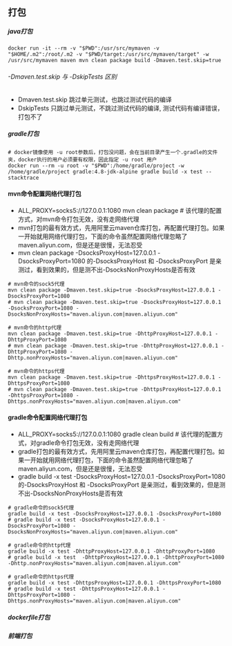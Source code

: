 ## 打包

##### java打包
```
docker run -it --rm -v "$PWD":/usr/src/mymaven -v "$HOME/.m2":/root/.m2 -v "$PWD/target:/usr/src/mymaven/target" -w /usr/src/mymaven maven mvn clean package build -Dmaven.test.skip=true
```

###### -Dmaven.test.skip 与 -DskipTests 区别
* Dmaven.test.skip 跳过单元测试，也跳过测试代码的编译
* DskipTests 只跳过单元测试，不跳过测试代码的编译, 测试代码有编译错误，打包不了

##### gradle打包
```
# docker镜像使用 -u root参数后，打包没问题，会在当前目录产生一个.gradle的文件夹，docker执行的用户必须要有权限，因此指定 -u root 用户
docker run --rm -u root -v "$PWD":/home/gradle/project -w /home/gradle/project gradle:4.8-jdk-alpine gradle build -x test --stacktrace
```

#### mvn命令配置网络代理打包
* ALL_PROXY=socks5://127.0.0.1:1080 mvn clean package  # 该代理的配置方式，对mvn命令打包无效，没有走网络代理
* mvn打包的最有效方式，先用阿里云maven仓库打包，再配置代理打包。如果一开始就用网络代理打包，下面的命令虽然配置网络代理忽略了maven.aliyun.com，但是还是很慢，无法忍受
* mvn clean package -DsocksProxyHost=127.0.0.1 -DsocksProxyPort=1080 的-DsocksProxyHost 和 -DsocksProxyPort 是亲测过，看到效果的，但是测不出-DsocksNonProxyHosts是否有效
```
# mvn命令的sock5代理
mvn clean package -Dmaven.test.skip=true -DsocksProxyHost=127.0.0.1 -DsocksProxyPort=1080
# mvn clean package -Dmaven.test.skip=true -DsocksProxyHost=127.0.0.1 -DsocksProxyPort=1080 -DsocksNonProxyHosts="maven.aliyun.com|maven.aliyun.com"

# mvn命令的http代理
mvn clean package -Dmaven.test.skip=true -DhttpProxyHost=127.0.0.1 -DhttpProxyPort=1080 
# mvn clean package -Dmaven.test.skip=true -DhttpProxyHost=127.0.0.1 -DhttpProxyPort=1080 -Dhttp.nonProxyHosts="maven.aliyun.com|maven.aliyun.com"

# mvn命令的https代理
mvn clean package -Dmaven.test.skip=true -DhttpsProxyHost=127.0.0.1 -DhttpsProxyPort=1080
# mvn clean package -Dmaven.test.skip=true -DhttpsProxyHost=127.0.0.1 -DhttpsProxyPort=1080 -Dhttps.nonProxyHosts="maven.aliyun.com|maven.aliyun.com"
```

#### gradle命令配置网络代理打包
* ALL_PROXY=socks5://127.0.0.1:1080 gradle clean build  # 该代理的配置方式，对gradle命令打包无效，没有走网络代理
* gradle打包的最有效方式，先用阿里云maven仓库打包，再配置代理打包。如果一开始就用网络代理打包，下面的命令虽然配置网络代理忽略了maven.aliyun.com，但是还是很慢，无法忍受
* gradle build -x test -DsocksProxyHost=127.0.0.1 -DsocksProxyPort=1080 的-DsocksProxyHost 和 -DsocksProxyPort 是亲测过，看到效果的，但是测不出-DsocksNonProxyHosts是否有效
```
# gradle命令的sock5代理
gradle build -x test -DsocksProxyHost=127.0.0.1 -DsocksProxyPort=1080
# gradle build -x test -DsocksProxyHost=127.0.0.1 -DsocksProxyPort=1080 -DsocksNonProxyHosts="maven.aliyun.com|maven.aliyun.com"

# gradle命令的http代理
gradle build -x test -DhttpProxyHost=127.0.0.1 -DhttpProxyPort=1080 
# gradle build -x test  -DhttpProxyHost=127.0.0.1 -DhttpProxyPort=1080 -Dhttp.nonProxyHosts="maven.aliyun.com|maven.aliyun.com"

# gradle命令的https代理
gradle build -x test -DhttpsProxyHost=127.0.0.1 -DhttpsProxyPort=1080
# gradle build -x test -DhttpsProxyHost=127.0.0.1 -DhttpsProxyPort=1080 -Dhttps.nonProxyHosts="maven.aliyun.com|maven.aliyun.com"
```

##### dockerfile打包

##### 前端打包